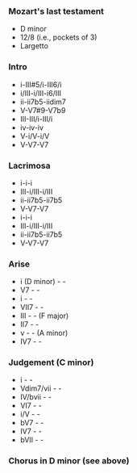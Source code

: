 ### Mozart's last testament
- D minor
- 12/8 (i.e., pockets of 3)
- Largetto

### Intro
- i-III#5/i-III6/i
- i/III-i/III-i6/III
- ii-ii7b5-iidim7
- V-V7#9-V7b9
- III-III/i-III/i
- iv-iv-iv
- V-i/V-i/V
- V-V7-V7

### Lacrimosa
- i-i-i
- III-i/III-i/III
- ii-ii7b5-ii7b5
- V-V7-V7
- i-i-i
- III-i/III-i/III
- ii-ii7b5-ii7b5
- V-V7-V7

### Arise 
- i (D minor) - - 
- V7 - - 
- i - - 
- VII7 - -
- III - - (F major) 
- II7 - -
- v - - (A minor)
- IV7 - -

### Judgement (C minor)
- i - -
- Vdim7/vii - -
- IV/bvii - -
- VI7 - -
- i/V - -
- bV7 - -
- IV7 - -
- bVII - -

### Chorus in D minor (see above)
